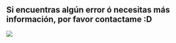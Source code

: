 ## Si encuentras algún error ó necesitas más información, por favor contactame :D
<a href="https://wa.me/5493772642151?text=Wenas...+me+ayudas+con+el+bot+multidevice+:)"><img src="https://img.shields.io/badge/WhatsApp-25D366?style=for-the-badge&logo=whatsapp&logoColor=white" />
